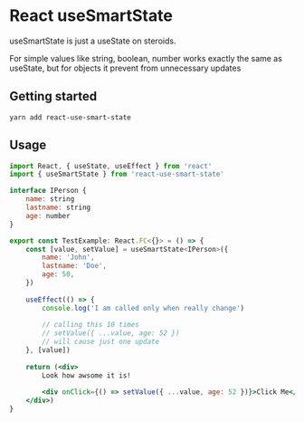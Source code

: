 # React useSmartState

useSmartState is just a useState on steroids. 

For simple values like string, boolean, number works exactly the same as useState, but for objects it prevent from unnecessary updates

## Getting started

```
yarn add react-use-smart-state
```

## Usage

```jsx
import React, { useState, useEffect } from 'react'
import { useSmartState } from 'react-use-smart-state'

interface IPerson {
    name: string
    lastname: string
    age: number
}

export const TestExample: React.FC<{}> = () => {
    const [value, setValue] = useSmartState<IPerson>({
        name: 'John',
        lastname: 'Doe',
        age: 50,
    })
    
    useEffect(() => {
        console.log('I am called only when really change')
        
        // calling this 10 times
        // setValue({ ...value, age: 52 })
        // will cause just one update
    }, [value])
    
    return (<div>
        Look how awsome it is!
        
        <div onClick={() => setValue({ ...value, age: 52 })}>Click Me</div>
    </div>)
}
```
